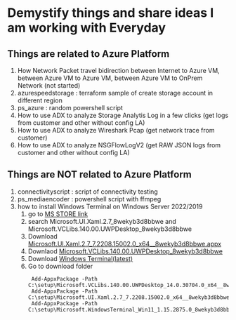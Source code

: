 # Demystify things and share ideas I am working with Everyday

## Things are related to Azure Platform 

1. How Network Packet travel bidirection between Internet to Azure VM, between Azure VM to Azure VM, between Azure VM to OnPrem Network (not started)
1. azurespeedstorage : terraform sample of create storage account in different region
1. ps_azure : random powershell script 
1. How to use ADX to analyze Storage Analytis Log in a few clicks (get logs from customer and other without config LA)
1. How to use ADX to analyze Wireshark Pcap (get network trace from customer)
1. How to use ADX to analyze NSGFlowLogV2 (get RAW JSON logs from customer and other without config LA)

## Things are NOT related to Azure Platform 

1. connectivityscript : script of connectivity testing
1. ps_mediaencoder : powershell script with ffmpeg 
1. how to install Windows Terminal on Windows Server 2022/2019
   1. go to [MS STORE link](https://store.rg-adguard.net/)
   1. search Microsoft.UI.Xaml.2.7_8wekyb3d8bbwe and Microsoft.VCLibs.140.00.UWPDesktop_8wekyb3d8bbwe
   1. Download [Microsoft.UI.Xaml.2.7_7.2208.15002.0_x64__8wekyb3d8bbwe.appx](http://tlu.dl.delivery.mp.microsoft.com/filestreamingservice/files/cadae296-3389-40c2-b927-605f7b399b78?P1=1670124102&P2=404&P3=2&P4=erd0dYktWppM%2bMNpZjs1V%2btMPjunra8%2fvJmZxF1JM%2fxzw4z13btHtNBd7iXtcMXfUkn%2bqn8ucAVX0oXyjjIqOw%3d%3d)
   1. Downlaod [Microsoft.VCLibs.140.00.UWPDesktop_8wekyb3d8bbwe](http://tlu.dl.delivery.mp.microsoft.com/filestreamingservice/files/8a26c76e-5a63-42d5-9f7d-df053c273363?P1=1670124447&P2=404&P3=2&P4=SOgVXaRGFTkCWtPYEwF6eXQpfKSIOAjRs%2fQotvgUTkTYMgooAxXVu0P8UWsKEWpMlhln5s6BwkIIlM7sdle5ew%3d%3d)
   1. Download [Windows Terminal(latest)](https://github.com/microsoft/terminal/releases?WT.mc_id=modinfra-26926-thmaure)
   1. Go to download folder 
      ```
       Add-AppxPackage -Path C:\setup\Microsoft.VCLibs.140.00.UWPDesktop_14.0.30704.0_x64__8wekyb3d8bbwe.Appx
       Add-AppxPackage -Path C:\setup\Microsoft.UI.Xaml.2.7_7.2208.15002.0_x64__8wekyb3d8bbwe.Appx
       Add-AppxPackage -Path C:\setup\Microsoft.WindowsTerminal_Win11_1.15.2875.0_8wekyb3d8bbwe.msixbundle
      ```





